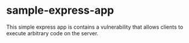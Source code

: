 # sample-express-app
This simple express app is contains a vulnerability that allows clients to execute arbitrary code on the server.
